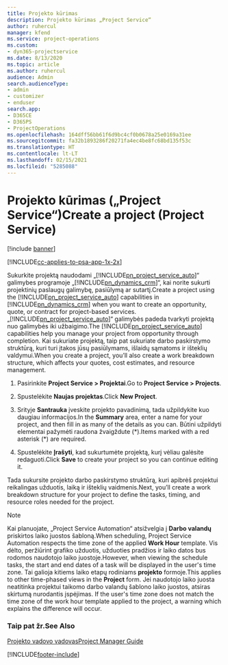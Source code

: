 ```yaml
---
title: Projekto kūrimas
description: Projekto kūrimas „Project Service“
author: ruhercul
manager: kfend
ms.service: project-operations
ms.custom:
- dyn365-projectservice
ms.date: 8/13/2020
ms.topic: article
ms.author: ruhercul
audience: Admin
search.audienceType:
- admin
- customizer
- enduser
search.app:
- D365CE
- D365PS
- ProjectOperations
ms.openlocfilehash: 164dff56bb61f6d9bc4cf0b0678a25e0169a31ee
ms.sourcegitcommit: fa32b1893286f20271fa4ec4be8fc68bd135f53c
ms.translationtype: HT
ms.contentlocale: lt-LT
ms.lasthandoff: 02/15/2021
ms.locfileid: "5285088"
---
```

# <a name="create-a-project-project-service"></a><span data-ttu-id="33cfc-103">Projekto kūrimas („Project Service“)</span><span class="sxs-lookup"><span data-stu-id="33cfc-103">Create a project (Project Service)</span></span>

[!include [banner](../includes/psa-now-project-operations.md)]

[!INCLUDE[cc-applies-to-psa-app-1x-2x](../includes/cc-applies-to-psa-app-1x-2x.md)]

<span data-ttu-id="33cfc-104">Sukurkite projektą naudodami „[!INCLUDE[pn_project_service_auto](../includes/pn-project-service-auto.md)]“ galimybes programoje „[!INCLUDE[pn_dynamics_crm](../includes/pn-dynamics-crm.md)]“, kai norite sukurti projektinių paslaugų galimybę, pasiūlymą ar sutartį.</span><span class="sxs-lookup"><span data-stu-id="33cfc-104">Create a project using the [!INCLUDE[pn_project_service_auto](../includes/pn-project-service-auto.md)] capabilities in [!INCLUDE[pn_dynamics_crm](../includes/pn-dynamics-crm.md)] when you want to create an opportunity, quote, or contract for project-based services.</span></span> <span data-ttu-id="33cfc-105">„[!INCLUDE[pn_project_service_auto](../includes/pn-project-service-auto.md)]“ galimybės padeda tvarkyti projektą nuo galimybės iki užbaigimo.</span><span class="sxs-lookup"><span data-stu-id="33cfc-105">The [!INCLUDE[pn_project_service_auto](../includes/pn-project-service-auto.md)] capabilities help you manage your project from opportunity through completion.</span></span> <span data-ttu-id="33cfc-106">Kai sukuriate projektą, taip pat sukuriate darbo paskirstymo struktūrą, kuri turi įtakos jūsų pasiūlymams, išlaidų sąmatoms ir išteklių valdymui.</span><span class="sxs-lookup"><span data-stu-id="33cfc-106">When you create a project, you’ll also create a work breakdown structure, which affects your quotes, cost estimates, and resource management.</span></span>  
  
1.  <span data-ttu-id="33cfc-107">Pasirinkite **Project Service > Projektai**.</span><span class="sxs-lookup"><span data-stu-id="33cfc-107">Go to **Project Service > Projects**.</span></span>  
  
2.  <span data-ttu-id="33cfc-108">Spustelėkite **Naujas projektas**.</span><span class="sxs-lookup"><span data-stu-id="33cfc-108">Click **New Project**.</span></span>  
  
3.  <span data-ttu-id="33cfc-109">Srityje **Santrauka** įveskite projekto pavadinimą, tada užpildykite kuo daugiau informacijos.</span><span class="sxs-lookup"><span data-stu-id="33cfc-109">In the **Summary** area, enter a name for your project, and then fill in as many of the details as you can.</span></span> <span data-ttu-id="33cfc-110">Būtini užpildyti elementai pažymėti raudona žvaigždute (\*).</span><span class="sxs-lookup"><span data-stu-id="33cfc-110">Items marked with a red asterisk (\*) are required.</span></span>  
  
4.  <span data-ttu-id="33cfc-111">Spustelėkite **Įrašyti**, kad sukurtumėte projektą, kurį vėliau galėsite redaguoti.</span><span class="sxs-lookup"><span data-stu-id="33cfc-111">Click **Save** to create your project so you can continue editing it.</span></span>  
  
<span data-ttu-id="33cfc-112">Tada sukursite projekto darbo paskirstymo struktūrą, kuri apibrėš projektui reikalingas užduotis, laiką ir išteklių vaidmenis.</span><span class="sxs-lookup"><span data-stu-id="33cfc-112">Next, you’ll create a work breakdown structure for your project to define the tasks, timing, and resource roles needed for the project.</span></span>  

> [!NOTE]
> <span data-ttu-id="33cfc-113">Kai planuojate, „Project Service Automation“ atsižvelgia į **Darbo valandų** priskirtos laiko juostos šabloną.</span><span class="sxs-lookup"><span data-stu-id="33cfc-113">When scheduling, Project Service Automation respects the time zone of the applied **Work Hour** template.</span></span> <span data-ttu-id="33cfc-114">Vis dėlto, peržiūrint grafiko užduotis, užduoties pradžios ir laiko datos bus rodomos naudotojo laiko juostoje.</span><span class="sxs-lookup"><span data-stu-id="33cfc-114">However, when viewing the schedule tasks, the start and end dates of a task will be displayed in the user's time zone.</span></span> <span data-ttu-id="33cfc-115">Tai galioja kitiems laiko etapų rodiniams **projekto** formoje.</span><span class="sxs-lookup"><span data-stu-id="33cfc-115">This applies to other time-phased views in the **Project** form.</span></span> <span data-ttu-id="33cfc-116">Jei naudotojo laiko juosta neatitinka projektui taikomo darbo valandų šablono laiko juostos, atsiras skirtumą nurodantis įspėjimas. </span><span class="sxs-lookup"><span data-stu-id="33cfc-116">If the user's time zone does not match the time zone of the work hour template applied to the project, a warning which explains the difference will occur.</span></span> 
  
### <a name="see-also"></a><span data-ttu-id="33cfc-117">Taip pat žr.</span><span class="sxs-lookup"><span data-stu-id="33cfc-117">See Also</span></span>  
 [<span data-ttu-id="33cfc-118">Projekto vadovo vadovas</span><span class="sxs-lookup"><span data-stu-id="33cfc-118">Project Manager Guide</span></span>](../psa/project-manager-guide.md)


[!INCLUDE[footer-include](../includes/footer-banner.md)]